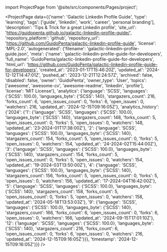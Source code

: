 
import ProjectPage from '@site/src/components/Pages/project';

<ProjectPage
    data={{'name': 'Galactic Linkedin Profile Guide', 'type': 'learning', 'tags': ['guide', 'linkedin', 'work', 'career', 'personal branding'], 'description': 'Tips & Trick for a great Linkedin profile', 'site_url': 'https://guidopenta.github.io/galactic-linkedin-profile-guide/', 'repository_platform': 'github', 'repository_url': 'https://github.com/GuidoPenta/galactic-linkedin-profile-guide', 'license': 'MPL-2.0', 'autogenerated': {'filename': 'galactic-linkedin-profile-guide.json', 'meta': {'name': 'galactic-linkedin-profile-guide-for-developers', 'full_name': 'GuidoPenta/galactic-linkedin-profile-guide-for-developers', 'html_url': 'https://github.com/GuidoPenta/galactic-linkedin-profile-guide-for-developers', 'created_at': '2023-01-17T15:46:20Z', 'updated_at': '2024-12-12T14:47:01Z', 'pushed_at': '2023-12-21T12:24:57Z', 'archived': false, 'disabled': false, 'owner': 'GuidoPenta', 'owner_type': 'User', 'topics': ['awesome', 'awesome-cv', 'awesome-readme', 'linkedin', 'profile'], 'license': 'MIT License'}, 'analytics': {'language': 'SCSS', 'languages': {'SCSS': 100.0}, 'languages_byte': {'SCSS': 140}, 'stargazers_count': 216, 'forks_count': 6, 'open_issues_count': 0, 'forks': 6, 'open_issues': 0, 'watchers': 216, 'updated_at': '2024-12-15T09:16:05Z'}, 'analytics_history': {'2024': {'1': {'language': 'SCSS', 'languages': {'SCSS': 100.0}, 'languages_byte': {'SCSS': 140}, 'stargazers_count': 148, 'forks_count': 5, 'open_issues_count': 0, 'forks': 5, 'open_issues': 0, 'watchers': 148, 'updated_at': '23-2024-01T17:38:00Z'}, '2': {'language': 'SCSS', 'languages': {'SCSS': 100.0}, 'languages_byte': {'SCSS': 140}, 'stargazers_count': 154, 'forks_count': 5, 'open_issues_count': 0, 'forks': 5, 'open_issues': 0, 'watchers': 154, 'updated_at': '24-2024-02T15:44:00Z'}, '3': {'language': 'SCSS', 'languages': {'SCSS': 100.0}, 'languages_byte': {'SCSS': 140}, 'stargazers_count': 154, 'forks_count': 5, 'open_issues_count': 0, 'forks': 5, 'open_issues': 0, 'watchers': 154, 'updated_at': '19-2024-03T13:50:00Z'}, '4': {'language': 'SCSS', 'languages': {'SCSS': 100.0}, 'languages_byte': {'SCSS': 140}, 'stargazers_count': 156, 'forks_count': 5, 'open_issues_count': 0, 'forks': 5, 'open_issues': 0, 'watchers': 156, 'updated_at': '17-2024-04T16:42:00Z'}, '5': {'language': 'SCSS', 'languages': {'SCSS': 100.0}, 'languages_byte': {'SCSS': 140}, 'stargazers_count': 158, 'forks_count': 5, 'open_issues_count': 0, 'forks': 5, 'open_issues': 0, 'watchers': 158, 'updated_at': '2024-05-18T13:53:03Z'}, '9': {'language': 'SCSS', 'languages': {'SCSS': 100.0}, 'languages_byte': {'SCSS': 140}, 'stargazers_count': 166, 'forks_count': 6, 'open_issues_count': 0, 'forks': 6, 'open_issues': 0, 'watchers': 166, 'updated_at': '2024-09-15T17:01:10Z'}, '12': {'language': 'SCSS', 'languages': {'SCSS': 100.0}, 'languages_byte': {'SCSS': 140}, 'stargazers_count': 216, 'forks_count': 6, 'open_issues_count': 0, 'forks': 6, 'open_issues': 0, 'watchers': 216, 'updated_at': '2024-12-15T09:16:05Z'}}}, 'timestamp': '2024-12-15T09:16:05Z'}}}
/>
